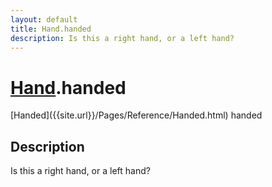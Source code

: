```yaml
---
layout: default
title: Hand.handed
description: Is this a right hand, or a left hand?
---
```

# [Hand]({{site.url}}/Pages/Reference/Hand.html).handed

<div class='signature' markdown='1'>
[Handed]({{site.url}}/Pages/Reference/Handed.html) handed
</div>

## Description
Is this a right hand, or a left hand?

